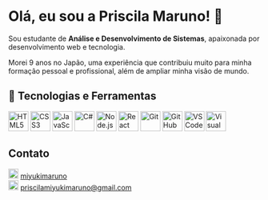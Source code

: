 # Olá, eu sou a Priscila Maruno! 🌸

Sou estudante de **Análise e Desenvolvimento de Sistemas**, apaixonada por desenvolvimento web e tecnologia.

Morei 9 anos no Japão, uma experiência que contribuiu muito para minha formação pessoal e profissional, além de ampliar minha visão de mundo.

## 🚀 Tecnologias e Ferramentas

<p>
  <img src="https://cdn.jsdelivr.net/gh/devicons/devicon/icons/html5/html5-original.svg" width="40" alt="HTML5" />
  <img src="https://cdn.jsdelivr.net/gh/devicons/devicon/icons/css3/css3-original.svg" width="40" alt="CSS3" />
  <img src="https://cdn.jsdelivr.net/gh/devicons/devicon/icons/javascript/javascript-original.svg" width="40" alt="JavaScript" />
  <img src="https://cdn.jsdelivr.net/gh/devicons/devicon/icons/csharp/csharp-original.svg" width="40" alt="C#" />
  <img src="https://cdn.jsdelivr.net/gh/devicons/devicon/icons/nodejs/nodejs-original.svg" width="40" alt="Node.js" />
  <img src="https://cdn.jsdelivr.net/gh/devicons/devicon/icons/react/react-original.svg" width="40" alt="React Native" />
  <img src="https://cdn.jsdelivr.net/gh/devicons/devicon/icons/git/git-original.svg" width="40" alt="Git" />
  <img src="https://cdn.simpleicons.org/github/ffffff" width="40" alt="GitHub" />
  <img src="https://cdn.jsdelivr.net/gh/devicons/devicon/icons/vscode/vscode-original.svg" width="40" alt="VS Code" />
  <img src="https://cdn.jsdelivr.net/gh/devicons/devicon/icons/visualstudio/visualstudio-plain.svg" width="40" alt="Visual Studio" />
</p>

## Contato

<img src="https://cdn.jsdelivr.net/gh/devicons/devicon/icons/linkedin/linkedin-original.svg" width="20" alt="LinkedIn" /> [miyukimaruno](https://www.linkedin.com/in/miyukimaruno/)  
<img src="https://cdn-icons-png.flaticon.com/512/732/732200.png" width="20" alt="Email" /> priscilamiyukimaruno@gmail.com  
